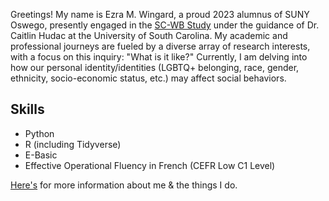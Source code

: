 Greetings! My name is Ezra M. Wingard, a proud 2023 alumnus of SUNY Oswego, presently engaged in the [SC-WB Study](https://www.b-radlab.com/sc-wb-study.html) under the guidance of Dr. Caitlin Hudac at the University of South Carolina. My academic and professional journeys are fueled by a diverse array of research interests, with a focus on this inquiry: "What is it like?" Currently, I am delving into how our personal identity/identities (LGBTQ+ belonging, race, gender, ethnicity, socio-economic status, etc.) may affect social behaviors.

Skills
---
- Python
- R (including Tidyverse)
- E-Basic
- Effective Operational Fluency in French (CEFR Low C1 Level)

[Here's](/post) for more information about me & the things I do.